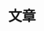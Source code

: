 ---
title: "文章"
menu:
  main:
    name: "📚 文章"
    weight: -90
    #params:
    #  icon: "fas fa-book"
---